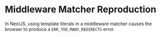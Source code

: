 # Middleware Matcher Reproduction

In NextJS, using template literals in a middleware matcher causes the browser to produce a `ERR_TOO_MANY_REDIRECTS` error.
